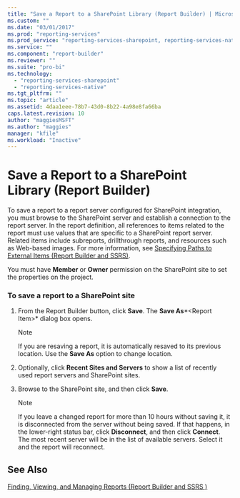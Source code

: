 ```yaml
---
title: "Save a Report to a SharePoint Library (Report Builder) | Microsoft Docs"
ms.custom: ""
ms.date: "03/01/2017"
ms.prod: "reporting-services"
ms.prod_service: "reporting-services-sharepoint, reporting-services-native"
ms.service: ""
ms.component: "report-builder"
ms.reviewer: ""
ms.suite: "pro-bi"
ms.technology: 
  - "reporting-services-sharepoint"
  - "reporting-services-native"
ms.tgt_pltfrm: ""
ms.topic: "article"
ms.assetid: 4daa1eee-78b7-43d0-8b22-4a98e8fa66ba
caps.latest.revision: 10
author: "maggiesMSFT"
ms.author: "maggies"
manager: "kfile"
ms.workload: "Inactive"
---
```

# Save a Report to a SharePoint Library (Report Builder)
  To save a report to a report server configured for SharePoint integration, you must browse to the SharePoint server and establish a connection to the report server. In the report definition, all references to items related to the report must use values that are specific to a SharePoint report server. Related items include subreports, drillthrough reports, and resources such as Web-based images. For more information, see [Specifying Paths to External Items &#40;Report Builder and SSRS&#41;](../../reporting-services/report-design/specifying-paths-to-external-items-report-builder-and-ssrs.md).  
  
 You must have **Member** or **Owner** permission on the SharePoint site to set the properties on the project.  
  
### To save a report to a SharePoint site  
  
1.  From the Report Builder button, click **Save**. The **Save As***\<Report Item>* dialog box opens.  
  
    > [!NOTE]  
    >  If you are resaving a report, it is automatically resaved to its previous location. Use the **Save As** option to change location.  
  
2.  Optionally, click **Recent Sites and Servers** to show a list of recently used report servers and SharePoint sites.  
  
3.  Browse to the SharePoint site, and then click **Save**.  
  
    > [!NOTE]  
    >  If you leave a changed report for more than 10 hours without saving it, it is disconnected from the server without being saved. If that happens, in the lower-right status bar, click **Disconnect**, and then click **Connect**. The most recent server will be in the list of available servers. Select it and the report will reconnect.  
  
## See Also  
 [Finding, Viewing, and Managing Reports &#40;Report Builder and SSRS &#41;](../../reporting-services/report-builder/finding-viewing-and-managing-reports-report-builder-and-ssrs.md)  
  
  
